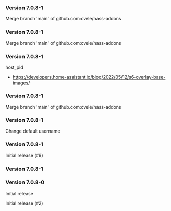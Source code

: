 ### Version 7.0.8-1
Merge branch 'main' of github.com:cvele/hass-addons

### Version 7.0.8-1
Merge branch 'main' of github.com:cvele/hass-addons

### Version 7.0.8-1
host_pid
- https://developers.home-assistant.io/blog/2022/05/12/s6-overlay-base-images/

### Version 7.0.8-1
Merge branch 'main' of github.com:cvele/hass-addons

### Version 7.0.8-1
Change default username

### Version 7.0.8-1
Initial release (#9)


### Version 7.0.8-1

### Version 7.0.8-0


Initial release

Initial release (#2)

